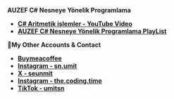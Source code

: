 **AUZEF C# Nesneye Yönelik Programlama**
- [**C# Aritmetik işlemler - YouTube Video**](https://youtu.be/g8WFIGUmoqU)
- [**AUZEF C# Nesneye Yönelik Programlama PlayList**](https://www.youtube.com/playlist?list=PLWmM3tw4zswYxZvC5ZBrDOQtgTJWp5hdD)






**📍My Other Accounts & Contact**
- **[Buymeacoffee](https://www.buymeacoffee.com/umitsen)** 
- **[Instagram - sn.umit](https://www.instagram.com/sn.umit)** 
- **[X - seunmit](https://www.twitter.com/seunmit)**
- **[Instagram - the.coding.time](https://www.instagram.com/the.coding.time)** 
- **[TikTok - umitsn](https://www.tiktok.com/@umitsn)** 
